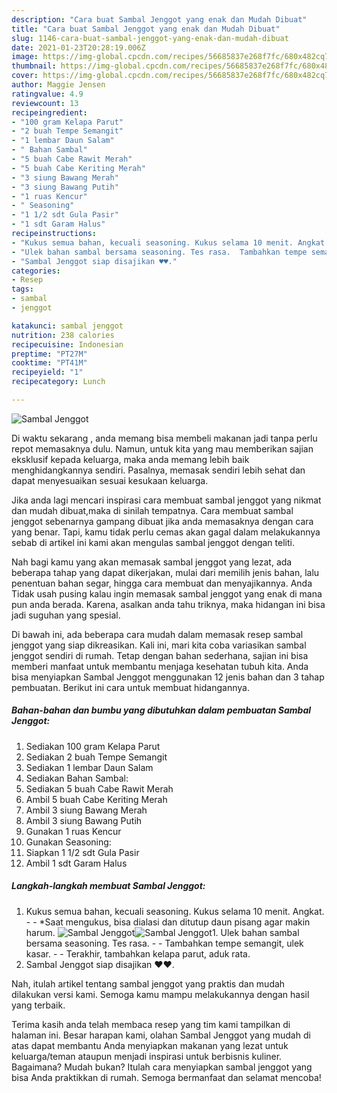 ```yaml
---
description: "Cara buat Sambal Jenggot yang enak dan Mudah Dibuat"
title: "Cara buat Sambal Jenggot yang enak dan Mudah Dibuat"
slug: 1146-cara-buat-sambal-jenggot-yang-enak-dan-mudah-dibuat
date: 2021-01-23T20:28:19.006Z
image: https://img-global.cpcdn.com/recipes/56685837e268f7fc/680x482cq70/sambal-jenggot-foto-resep-utama.jpg
thumbnail: https://img-global.cpcdn.com/recipes/56685837e268f7fc/680x482cq70/sambal-jenggot-foto-resep-utama.jpg
cover: https://img-global.cpcdn.com/recipes/56685837e268f7fc/680x482cq70/sambal-jenggot-foto-resep-utama.jpg
author: Maggie Jensen
ratingvalue: 4.9
reviewcount: 13
recipeingredient:
- "100 gram Kelapa Parut"
- "2 buah Tempe Semangit"
- "1 lembar Daun Salam"
- " Bahan Sambal"
- "5 buah Cabe Rawit Merah"
- "5 buah Cabe Keriting Merah"
- "3 siung Bawang Merah"
- "3 siung Bawang Putih"
- "1 ruas Kencur"
- " Seasoning"
- "1 1/2 sdt Gula Pasir"
- "1 sdt Garam Halus"
recipeinstructions:
- "Kukus semua bahan, kecuali seasoning. Kukus selama 10 menit. Angkat.  *Saat mengukus, bisa dialasi dan ditutup daun pisang agar makin harum."
- "Ulek bahan sambal bersama seasoning. Tes rasa.  Tambahkan tempe semangit, ulek kasar.  Terakhir, tambahkan kelapa parut, aduk rata."
- "Sambal Jenggot siap disajikan ♥️♥️."
categories:
- Resep
tags:
- sambal
- jenggot

katakunci: sambal jenggot 
nutrition: 238 calories
recipecuisine: Indonesian
preptime: "PT27M"
cooktime: "PT41M"
recipeyield: "1"
recipecategory: Lunch

---
```



![Sambal Jenggot](https://img-global.cpcdn.com/recipes/56685837e268f7fc/680x482cq70/sambal-jenggot-foto-resep-utama.jpg)

Di waktu  sekarang , anda memang bisa membeli makanan jadi tanpa perlu repot memasaknya dulu. Namun, untuk kita yang mau memberikan sajian eksklusif kepada keluarga, maka anda memang lebih baik menghidangkannya sendiri. Pasalnya, memasak sendiri lebih sehat dan dapat menyesuaikan sesuai kesukaan keluarga.

Jika anda lagi mencari inspirasi cara membuat sambal jenggot yang nikmat dan mudah dibuat,maka di sinilah tempatnya. Cara membuat sambal jenggot  sebenarnya gampang dibuat jika anda memasaknya dengan cara yang benar. Tapi, kamu tidak perlu cemas akan gagal dalam melakukannya 
sebab di artikel ini kami akan mengulas sambal jenggot dengan teliti.  



Nah bagi kamu yang akan memasak sambal jenggot yang lezat, ada beberapa tahap yang dapat dikerjakan, mulai dari memilih jenis bahan, lalu penentuan bahan segar, hingga cara membuat dan menyajikannya. Anda Tidak usah pusing kalau ingin memasak sambal jenggot yang enak di mana pun anda berada. Karena, asalkan anda  tahu triknya, maka hidangan ini bisa jadi suguhan yang spesial.

Di bawah ini, ada beberapa cara mudah dalam memasak resep sambal jenggot yang siap dikreasikan. Kali ini, mari kita coba variasikan sambal jenggot sendiri di rumah. Tetap dengan bahan sederhana, sajian ini bisa memberi manfaat untuk membantu menjaga kesehatan tubuh kita. Anda bisa menyiapkan Sambal Jenggot menggunakan 12 jenis bahan dan 3 tahap pembuatan. Berikut ini cara untuk membuat hidangannya.

<!--inarticleads1-->

##### Bahan-bahan dan bumbu yang dibutuhkan dalam pembuatan Sambal Jenggot:

1. Sediakan 100 gram Kelapa Parut
1. Sediakan 2 buah Tempe Semangit
1. Sediakan 1 lembar Daun Salam
1. Sediakan  Bahan Sambal:
1. Sediakan 5 buah Cabe Rawit Merah
1. Ambil 5 buah Cabe Keriting Merah
1. Ambil 3 siung Bawang Merah
1. Ambil 3 siung Bawang Putih
1. Gunakan 1 ruas Kencur
1. Gunakan  Seasoning:
1. Siapkan 1 1/2 sdt Gula Pasir
1. Ambil 1 sdt Garam Halus




<!--inarticleads2-->

##### Langkah-langkah membuat Sambal Jenggot:

1. Kukus semua bahan, kecuali seasoning. Kukus selama 10 menit. Angkat. -  - *Saat mengukus, bisa dialasi dan ditutup daun pisang agar makin harum.
<img src="https://img-global.cpcdn.com/steps/0b3a7c01a235443a/160x128cq70/sambal-jenggot-langkah-memasak-1-foto.jpg" alt="Sambal Jenggot"><img src="https://img-global.cpcdn.com/steps/2c106d57fda8d7df/160x128cq70/sambal-jenggot-langkah-memasak-1-foto.jpg" alt="Sambal Jenggot">1. Ulek bahan sambal bersama seasoning. Tes rasa. -  - Tambahkan tempe semangit, ulek kasar. -  - Terakhir, tambahkan kelapa parut, aduk rata.
1. Sambal Jenggot siap disajikan ♥️♥️.




Nah, itulah artikel tentang  sambal jenggot  yang praktis dan mudah dilakukan versi kami. Semoga kamu mampu melakukannya dengan hasil yang terbaik. 

Terima kasih anda telah membaca resep yang tim kami tampilkan di halaman ini. Besar harapan kami, olahan  Sambal Jenggot yang mudah di atas dapat membantu Anda menyiapkan makanan yang lezat untuk keluarga/teman ataupun menjadi inspirasi untuk berbisnis kuliner. Bagaimana? Mudah bukan? Itulah cara menyiapkan sambal jenggot yang bisa Anda praktikkan di rumah. Semoga bermanfaat dan selamat mencoba!

